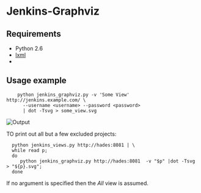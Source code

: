 Jenkins-Graphviz
================

Requirements
------------

 * Python 2.6
 * [lxml](http://lxml.de/)
 *

Usage example
-------------

        python jenkins_graphviz.py -v 'Some View' http://jenkins.example.com/ \
          --username <username> --password <password>
          | dot -Tsvg > some_view.svg


![Output](http://timp21337.github.io/jenkins-graphviz/some_view.svg)

TO print out all but a few excluded projects:

      python jenkins_views.py http://hades:8081 | \
      while read p;
      do
         python jenkins_graphviz.py http://hades:8081  -v "$p" |dot -Tsvg > "${p}.svg";
      done

If no argument is specified then the *All* view is assumed.